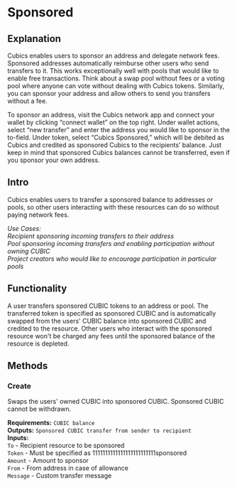 # Sponsored

## Explanation
Cubics enables users to sponsor an address and delegate network fees. Sponsored addresses automatically reimburse other users who send transfers to it. This works exceptionally well with pools that would like to enable free transactions. Think about a swap pool without fees or a voting pool where anyone can vote without dealing with Cubics tokens. Similarly, you can sponsor your address and allow others to send you transfers without a fee.

To sponsor an address, visit the Cubics network app and connect your wallet by clicking “connect wallet” on the top right. Under wallet actions, select “new transfer” and enter the address you would like to sponsor in the to-field. Under token, select “Cubics Sponsored,” which will be debited as Cubics and credited as sponsored Cubics to the recipients’ balance. Just keep in mind that sponsored Cubics balances cannot be transferred, even if you sponsor your own address.

## Intro
Cubics enables users to transfer a sponsored balance to addresses or pools, so other users interacting with these resources can do so without paying network fees.

*Use Cases:  
Recipient sponsoring incoming transfers to their address  
Pool sponsoring incoming transfers and enabling participation without owning CUBIC  
Project creators who would like to encourage participation in particular pools*

## Functionality
A user transfers sponsored CUBIC tokens to an address or pool. The transferred token is specified as sponsored CUBIC and is automatically swapped from the users' CUBIC balance into sponsored CUBIC and credited to the resource. Other users who interact with the sponsored resource won't be charged any fees until the sponsored balance of the resource is depleted.

## Methods

### Create
Swaps the users' owned CUBIC into sponsored CUBIC. Sponsored CUBIC cannot be withdrawn.

**Requirements:** `CUBIC balance`  
**Outputs:** `Sponsored CUBIC transfer from sender to recipient`  
**Inputs:**  
`To` - Recipient resource to be sponsored  
`Token` - Must be specified as 1111111111111111111111111sponsored  
`Amount` - Amount to sponsor  
`From` - From address in case of allowance  
`Message` - Custom transfer message  

<div style="page-break-after: always; visibility: hidden">\pagebreak</div>
